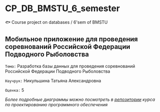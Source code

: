 # CP_DB_BMSTU_6_semester
:fish: Course project on databases / 6'sem of BMSTU

## Мобильное приложение для проведения соревнований Российской Федерации Подводного Рыболовства

`Тема:` Разработка базы данных для проведения соревнований Российской Федерации Подводного Рыболовства  

`Научрук:` Никульшина Татьяна Александровна    

`Оценка:` 5

*Более подробные диаграммы можно посмотреть в [репозитории](https://github.com/poliorang/PPO_BMSTU_6_semester) курса по проектированию программного обеспечения*
